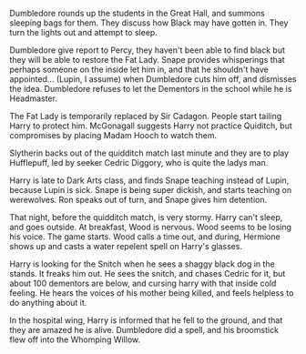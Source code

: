 Dumbledore rounds up the students in the Great Hall, and summons sleeping bags
for them. They discuss how Black may have gotten in. They turn the lights out
and attempt to sleep.

Dumbledore give report to Percy, they haven't been able to find black but they
will be able to restore the Fat Lady. Snape provides whisperings that perhaps
someone on the inside let him in, and that he shouldn't have appointed...
(Lupin, I assume) when Dumbledore cuts him off, and dismisses the idea.
Dumbledore refuses to let the Dementors in the school while he is Headmaster.

The Fat Lady is temporarily replaced by Sir Cadagon. People start tailing Harry
to protect him. McGonagall suggests Harry not practice Quiditch, but
compromises by placing Madam Hooch to watch them.

Slytherin backs out of the quidditch match last minute and they are to play
Hufflepuff, led by seeker Cedric Diggory, who is quite the ladys man.

Harry is late to Dark Arts class, and finds Snape teaching instead of Lupin,
because Lupin is sick.  Snape is being super dickish, and starts teaching on
werewolves. Ron speaks out of turn, and Snape gives him detention.

That night, before the quidditch match, is very stormy. Harry can't sleep, and
goes outside. At breakfast, Wood is nervous. Wood seems to be losing his voice.
The game starts. Wood calls a time out, and during, Hermione shows up and casts
a water repelent spell on Harry's glasses.

Harry is looking for the Snitch when he sees a shaggy black dog in the stands.
It freaks him out. He sees the snitch, and chases Cedric for it, but about 100
dementors are below, and cursing harry with that inside cold feeling. He hears
the voices of his mother being killed, and feels helpless to do anything about
it.

In the hospital wing, Harry is informed that he fell to the ground, and that
they are amazed he is alive. Dumbledore did a spell, and his broomstick flew
off into the Whomping Willow.
